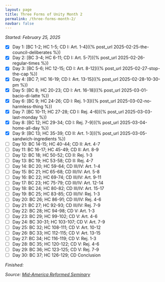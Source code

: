 ```yaml
---
layout: page
title: Three Forms of Unity Month 2
permalink: /three-forms-month-2/
navbar: false
---
```


*Started: February 25, 2025*

- [x] Day 1: [BC 1-2; HC 1-5; CD I: Art. 1-4]({% post_url 2025-02-25-the-council-deliberates %})
- [x] Day 2: [BC 3-4; HC 6-11; CD I: Art. 5-7]({% post_url 2025-02-26-regular-times %})
- [x] Day 3: [BC 5-6; HC 12-15; CD I: Art. 8-12]({% post_url 2025-02-27-stop-the-cap %})
- [x] Day 4: [BC 7; HC 16-19; CD I: Art. 13-15]({% post_url 2025-02-28-10-30-pm %})
- [x] Day 5: [BC 8; HC 20-23; CD I: Art. 16-18]({% post_url 2025-03-01-bacio-di-latte %})
- [x] Day 6: [BC 9; HC 24-26; CD I: Rej. 1-3]({% post_url 2025-03-02-no-harmless-thing %})
- [x] Day 7: [BC 10-11; HC 27-28; CD I: Rej. 4-6]({% post_url 2025-03-03-last-monday %})
- [x] Day 8: [BC 12; HC 29-34; CD I: Rej. 7-9]({% post_url 2025-03-04-home-all-day %})
- [x] Day 9: [BC 13; HC 35-39; CD II: Art. 1-3]({% post_url 2025-03-05-sandwich-ingredients %})
- [ ] Day 10: BC 14-15; HC 40-44; CD II: Art. 4-7
- [ ] Day 11: BC 16-17; HC 45-49; CD II: Art. 8-9
- [ ] Day 12: BC 18; HC 50-52; CD II: Rej. 1-3
- [ ] Day 13: BC 19; HC 53-58; CD II: Rej. 4-7
- [ ] Day 14: BC 20; HC 59-64; CD III/IV: Art. 1-4
- [ ] Day 15: BC 21; HC 65-68; CD III/IV: Art. 5-8
- [ ] Day 16: BC 22; HC 69-74; CD III/IV: Art. 9-11
- [ ] Day 17: BC 23; HC 75-79; CD III/IV: Art. 12-14
- [ ] Day 18: BC 24; HC 80-82; CD III/IV: Art. 15-17
- [ ] Day 19: BC 25; HC 83-85; CD III/IV: Rej. 1-3
- [ ] Day 20: BC 26; HC 86-91; CD III/IV: Rej. 4-6
- [ ] Day 21: BC 27; HC 92-93; CD III/IV: Rej. 7-9
- [ ] Day 22: BC 28; HC 94-98; CD V: Art. 1-3
- [ ] Day 23: BC 29; HC 99-102; CD V: Art. 4-6
- [ ] Day 24: BC 30-31; HC 103-107; CD V: Art. 7-9
- [ ] Day 25: BC 32; HC 108-111; CD V: Art. 10-12
- [ ] Day 26: BC 33; HC 112-115; CD V: Art. 13-15
- [ ] Day 27: BC 34; HC 116-119; CD V: Rej. 1-3
- [ ] Day 28: BC 35; HC 120-122; CD V: Rej. 4-6
- [ ] Day 29: BC 36; HC 123-125; CD V: Rej. 7-9
- [ ] Day 30: BC 37; HC 126-129; CD Conclusion

*Finished:*

*Source:* [*Mid-America Reformed Seminary*](https://s3.us-west-1.amazonaws.com/blog.swang.cloud/reformed-standards-monthly.pdf)